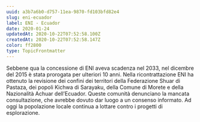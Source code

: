 ```yaml
---
uuid: a3b7a6b0-d757-11ea-9870-fd103bfd82e4
slug: eni-ecuador
label: ENI - Ecuador
date: 2020-01-24
updatedAt: 2020-10-22T07:52:58.100Z
createdAt: 2020-10-22T07:52:58.147Z
color: ff2800
type: TopicFrontmatter
---
```


Sebbene qua la concessione di ENI aveva scadenza nel 2033, nel dicembre del 2015 è stata prorogata per ulteriori 10 anni. Nella ricontrattazione ENI ha ottenuto la revisione dei confini dei territori della Federazione Shuar di Pastaza, dei popoli Kichwa di Sarayaku, della Comune di
Morete e della Nazionalità Achuar dell’Ecuador. Queste comunità denunciano la mancata consultazione, che avrebbe dovuto dar luogo a un consenso informato. Ad oggi la popolazione locale continua a lottare contro i progetti di esplorazione.